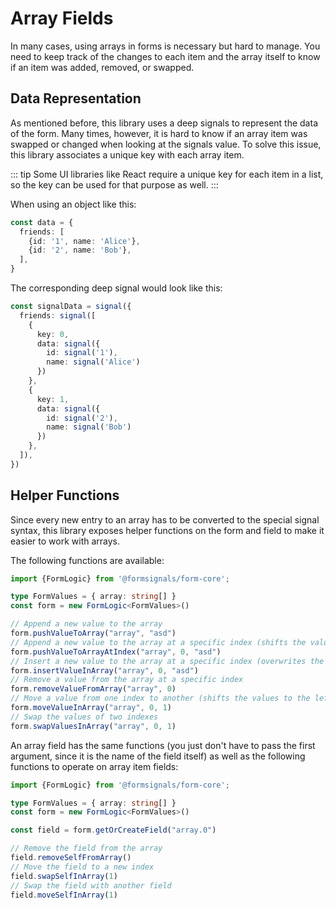 # Array Fields

In many cases, using arrays in forms is necessary but hard to manage. You need to keep track of the changes to each item and the array itself to know if an item was added, removed, or swapped.

## Data Representation

As mentioned before, this library uses a deep signals to represent the data of the form.
Many times, however, it is hard to know if an array item was swapped or changed when looking at the signals value.
To solve this issue, this library associates a unique key with each array item.

::: tip
Some UI libraries like React require a unique key for each item in a list, so the key can be used for that purpose as
well.
:::

When using an object like this:

```ts
const data = {
  friends: [
    {id: '1', name: 'Alice'},
    {id: '2', name: 'Bob'},
  ],
}
```

The corresponding deep signal would look like this:

```ts
const signalData = signal({
  friends: signal([
    {
      key: 0,
      data: signal({
        id: signal('1'),
        name: signal('Alice')
      })
    },
    {
      key: 1,
      data: signal({
        id: signal('2'),
        name: signal('Bob')
      })
    },
  ]),
})
```

## Helper Functions

Since every new entry to an array has to be converted to the special signal syntax,
this library exposes helper functions on the form and field to make it easier to work with arrays.

The following functions are available:

```ts
import {FormLogic} from '@formsignals/form-core';

type FormValues = { array: string[] }
const form = new FormLogic<FormValues>()

// Append a new value to the array
form.pushValueToArray("array", "asd")
// Append a new value to the array at a specific index (shifts the values to the right)
form.pushValueToArrayAtIndex("array", 0, "asd")
// Insert a new value to the array at a specific index (overwrites the value at the index)
form.insertValueInArray("array", 0, "asd")
// Remove a value from the array at a specific index
form.removeValueFromArray("array", 0)
// Move a value from one index to another (shifts the values to the left)
form.moveValueInArray("array", 0, 1)
// Swap the values of two indexes
form.swapValuesInArray("array", 0, 1)
```

An array field has the same functions (you just don't have to pass the first argument, since it is the name of the field
itself) as well as the following functions to operate on array item fields:

```ts
import {FormLogic} from '@formsignals/form-core';

type FormValues = { array: string[] }
const form = new FormLogic<FormValues>()

const field = form.getOrCreateField("array.0")

// Remove the field from the array
field.removeSelfFromArray()
// Move the field to a new index
field.swapSelfInArray(1)
// Swap the field with another field
field.moveSelfInArray(1)
```
